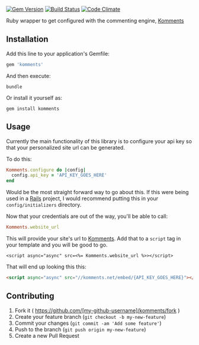 [![Gem Version](http://img.shields.io/gem/v/komments.svg?style=flat)](http://badge.fury.io/rb/komments)
[![Build Status](http://img.shields.io/travis/mattpolito/komments_gem/master.svg?style=flat)](https://travis-ci.org/mattpolito/komments_gem)
[![Code Climate](http://img.shields.io/codeclimate/github/mattpolito/komments_gem.svg?style=flat)](https://codeclimate.com/github/mattpolito/komments_gem)

Ruby wrapper to get configured with the commenting engine, [Komments][]

## Installation

Add this line to your application's Gemfile:

```ruby
gem 'komments'
```

And then execute:

```shell
bundle
```

Or install it yourself as:

```shell
gem install komments
```

## Usage

Currently the main functionality of this library is to configure your api key so that your personalized site url can be generated.

To do this:

```ruby
Komments.configure do |config|
  config.api_key = 'API_KEY_GOES_HERE'
end
```

Would be the most straight forward way to go about this. If this were being used in a [Rails][] project, I would recommend putting this in your `config/initializers` directory.

Now that your credentials are out of the way, you'll be able to call:

```ruby
Komments.website_url
```

This will provide your site's url to [Komments][]. Add that to a `script` tag in your template and you will be good to go.

```erb
<script async="async" src=<%= Komments.website_url %>></script>

```

That will end up looking this this:


```html
<script async="async" src="//komments.net/embed/{API_KEY_GOES_HERE}"></script>
```
## Contributing

1. Fork it ( https://github.com/[my-github-username]/komments/fork )
2. Create your feature branch (`git checkout -b my-new-feature`)
3. Commit your changes (`git commit -am 'Add some feature'`)
4. Push to the branch (`git push origin my-new-feature`)
5. Create a new Pull Request

[Komments]: http://komments.net
[Rails]: http://rubyonrails.org
